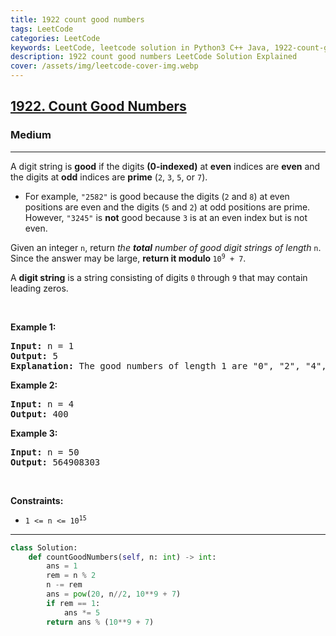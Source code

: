 ```yaml
---
title: 1922 count good numbers
tags: LeetCode
categories: LeetCode
keywords: LeetCode, leetcode solution in Python3 C++ Java, 1922-count-good-numbers solution
description: 1922 count good numbers LeetCode Solution Explained
cover: /assets/img/leetcode-cover-img.webp
---
```





<h2><a href="https://leetcode.com/problems/count-good-numbers/">1922. Count Good Numbers</a></h2><h3>Medium</h3><hr><div><p>A digit string is <strong>good</strong> if the digits <strong>(0-indexed)</strong> at <strong>even</strong> indices are <strong>even</strong> and the digits at <strong>odd</strong> indices are <strong>prime</strong> (<code>2</code>, <code>3</code>, <code>5</code>, or <code>7</code>).</p>

<ul>
	<li>For example, <code>"2582"</code> is good because the digits (<code>2</code> and <code>8</code>) at even positions are even and the digits (<code>5</code> and <code>2</code>) at odd positions are prime. However, <code>"3245"</code> is <strong>not</strong> good because <code>3</code> is at an even index but is not even.</li>
</ul>

<p>Given an integer <code>n</code>, return <em>the <strong>total</strong> number of good digit strings of length </em><code>n</code>. Since the answer may be large, <strong>return it modulo </strong><code>10<sup>9</sup> + 7</code>.</p>

<p>A <strong>digit string</strong> is a string consisting of digits <code>0</code> through <code>9</code> that may contain leading zeros.</p>

<p>&nbsp;</p>
<p><strong>Example 1:</strong></p>

<pre><strong>Input:</strong> n = 1
<strong>Output:</strong> 5
<strong>Explanation:</strong> The good numbers of length 1 are "0", "2", "4", "6", "8".
</pre>

<p><strong>Example 2:</strong></p>

<pre><strong>Input:</strong> n = 4
<strong>Output:</strong> 400
</pre>

<p><strong>Example 3:</strong></p>

<pre><strong>Input:</strong> n = 50
<strong>Output:</strong> 564908303
</pre>

<p>&nbsp;</p>
<p><strong>Constraints:</strong></p>

<ul>
	<li><code>1 &lt;= n &lt;= 10<sup>15</sup></code></li>
</ul>
</div>

---




```python
class Solution:
    def countGoodNumbers(self, n: int) -> int:
        ans = 1
        rem = n % 2
        n -= rem
        ans = pow(20, n//2, 10**9 + 7)
        if rem == 1:
            ans *= 5
        return ans % (10**9 + 7)
```
